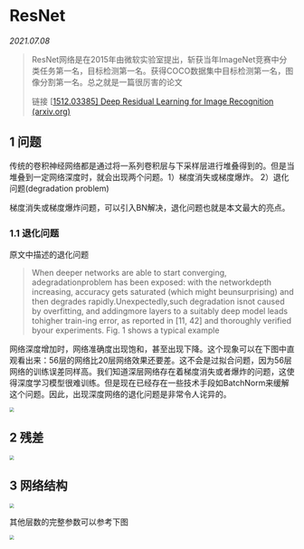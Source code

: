 <head>
	<style type="text/css">h1:first-child {display:none;}</style>
	<script type="text/javascript" src="https://gcorejs.cloudflare.com/ajax/libs/mathjax/2.7.7/latest.js?config=TeX-MML-AM_CHTML"></script>
    <script type="text/x-mathjax-config">
        MathJax.Hub.Config({
            tex2jax: {
            skipTags: ['script', 'noscript', 'style', 'textarea', 'pre'],
            inlineMath: [['$','$']]
            }
        });
    </script>
</head>

# ResNet

*2021.07.08*

> ResNet网络是在2015年由微软实验室提出，斩获当年ImageNet竞赛中分类任务第一名，目标检测第一名。获得COCO数据集中目标检测第一名，图像分割第一名。总之就是一篇很厉害的论文
>
> 链接 [[1512.03385\] Deep Residual Learning for Image Recognition (arxiv.org)](https://arxiv.org/abs/1512.03385)

## 1 问题

传统的卷积神经网络都是通过将一系列卷积层与下采样层进行堆叠得到的。但是当堆叠到一定网络深度时，就会出现两个问题。1）梯度消失或梯度爆炸。 2）退化问题(degradation problem)

梯度消失或梯度爆炸问题，可以引入BN解决，退化问题也就是本文最大的亮点。

### 1.1 退化问题

原文中描述的退化问题

> When  deeper  networks  are  able  to  start  converging,  adegradationproblem has been exposed:  with the networkdepth increasing, accuracy gets saturated (which might beunsurprising)  and  then  degrades  rapidly.Unexpectedly,such degradation isnot caused by overfitting,  and addingmore layers to a suitably deep model leads tohigher train-ing error, as reported in [11, 42] and thoroughly verified byour experiments. Fig. 1 shows a typical example

网络深度增加时，网络准确度出现饱和，甚至出现下降。这个现象可以在下图中直观看出来：56层的网络比20层网络效果还要差。这不会是过拟合问题，因为56层网络的训练误差同样高。我们知道深层网络存在着梯度消失或者爆炸的问题，这使得深度学习模型很难训练。但是现在已经存在一些技术手段如BatchNorm来缓解这个问题。因此，出现深度网络的退化问题是非常令人诧异的。

<img src="https://gcore.jsdelivr.net/gh/lblbk/picgo/work/resnet_fig1.png" style="zoom:50%;" />

## 2 残差



<img src="https://gcore.jsdelivr.net/gh/lblbk/picgo/work/resnet_residual.png" style="zoom:50%;" />

## 3 网络结构



<img src="https://gcore.jsdelivr.net/gh/lblbk/picgo/work/resnet_arch.png" style="zoom:50%;" />

其他层数的完整参数可以参考下图

<img src="https://gcore.jsdelivr.net/gh/lblbk/picgo/work/resnet_params.png" style="zoom:50%;" />

